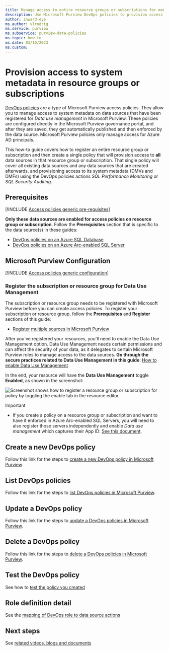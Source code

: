 ```yaml
---
title: Manage access to entire resource groups or subscriptions for monitoring system health and performance using Microsoft Purview DevOps policies, a type of RBAC policies.
description: Use Microsoft Purview DevOps policies to provision access to all data sources inside a resource group or subscription, so IT operations personnel can monitor performance, health and audit security, while limiting the insider threat.
author: inward-eye
ms.author: vlrodrig
ms.service: purview
ms.subservice: purview-data-policies
ms.topic: how-to
ms.date: 03/10/2023
ms.custom:
---
```

# Provision access to system metadata in resource groups or subscriptions

[DevOps policies](concept-policies-devops.md) are a type of Microsoft Purview access policies. They allow you to manage access to system metadata on data sources that have been registered for *Data use management* in Microsoft Purview. These policies are configured directly in the Microsoft Purview governance portal, and after they are saved, they get automatically published and then enforced by the data source. Microsoft Purview policies only manage access for Azure AD principals.

This how-to guide covers how to register an entire resource group or subscription and then create a single policy that will provision access to **all** data sources in that resource group or subscription. That single policy will cover all existing data sources and any data sources that are created afterwards. and provisioning access to its system metadata (DMVs and DMFs) using the DevOps policies actions *SQL Performance Monitoring* or *SQL Security Auditing*.



## Prerequisites
[!INCLUDE [Access policies generic pre-requisites](./includes/access-policies-prerequisites-generic.md)]

**Only these data sources are enabled for access policies on resource group or subscription**. Follow the **Prerequisites** section that is specific to the data source(s) in these guides:
* [DevOps policies on an Azure SQL Database](./how-to-policies-devops-azure-sql-db.md#prerequisites)
* [DevOps policies on an Azure Arc-enabled SQL Server](./how-to-policies-devops-arc-sql-server.md#prerequisites)

## Microsoft Purview Configuration
[!INCLUDE [Access policies generic configuration](./includes/access-policies-configuration-generic.md)]

### Register the subscription or resource group for Data Use Management
The subscription or resource group needs to be registered with Microsoft Purview before you can create access policies. To register your subscription or resource group, follow the **Prerequisites** and **Register** sections of this guide:

- [Register multiple sources in Microsoft Purview](register-scan-azure-multiple-sources.md#prerequisites)

After you've registered your resources, you'll need to enable the Data Use Management option. Data Use Management needs certain permissions and can affect the security of your data, as it delegates to certain Microsoft Purview roles to manage access to the data sources. **Go through the secure practices related to Data Use Management in this guide**: [How to enable Data Use Management](./how-to-enable-data-use-management.md) 

In the end, your resource will have the  **Data Use Management** toggle **Enabled**, as shown in the screenshot:

![Screenshot shows how to register a resource group or subscription for policy by toggling the enable tab in the resource editor.](./media/how-to-policies-data-owner-resource-group/register-resource-group-for-policy.png)

>[!Important]
> - If you create a policy on a resource group or subscription and want to have it enforced in Azure Arc-enabled SQL Servers, you will need to also register those servers independently and enable *Data use management* which captures their App ID: [See this document](./how-to-policies-devops-arc-sql-server.md#register-data-sources-in-microsoft-purview).


## Create a new DevOps policy
Follow this link for the steps to [create a new DevOps policy in Microsoft Purview](how-to-policies-devops-authoring-generic.md#create-a-new-devops-policy).

## List DevOps policies
Follow this link for the steps to [list DevOps policies in Microsoft Purview](how-to-policies-devops-authoring-generic.md#list-devops-policies).

## Update a DevOps policy
Follow this link for the steps to [update a DevOps policies in Microsoft Purview](how-to-policies-devops-authoring-generic.md#update-a-devops-policy).

## Delete a DevOps policy
Follow this link for the steps to [delete a DevOps policies in Microsoft Purview](how-to-policies-devops-authoring-generic.md#delete-a-devops-policy).

## Test the DevOps policy
See how to [test the policy you created](./how-to-policies-devops-authoring-generic.md#test-the-devops-policy)

## Role definition detail
See the [mapping of DevOps role to data source actions](./how-to-policies-devops-authoring-generic.md#role-definition-detail)

## Next steps
See [related videos, blogs and documents](./how-to-policies-devops-authoring-generic.md#next-steps)